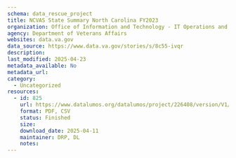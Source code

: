 ```yaml
---
schema: data_rescue_project 
title: NCVAS State Summary North Carolina FY2023
organization: Office of Information and Technology - IT Operations and Services (ITOPS)
agency: Department of Veterans Affairs
websites: data.va.gov
data_source: https://www.data.va.gov/stories/s/8c55-ivqr
description: 
last_modified: 2025-04-23
metadata_available: No
metadata_url: 
category:
  - Uncategorized
resources:
  - id: 825
    url: https://www.datalumos.org/datalumos/project/226408/version/V1/view
    format: PDF, CSV
    status: Finished
    size: 
    download_date: 2025-04-11
    maintainer: DRP, DL
    notes: 
---
```

